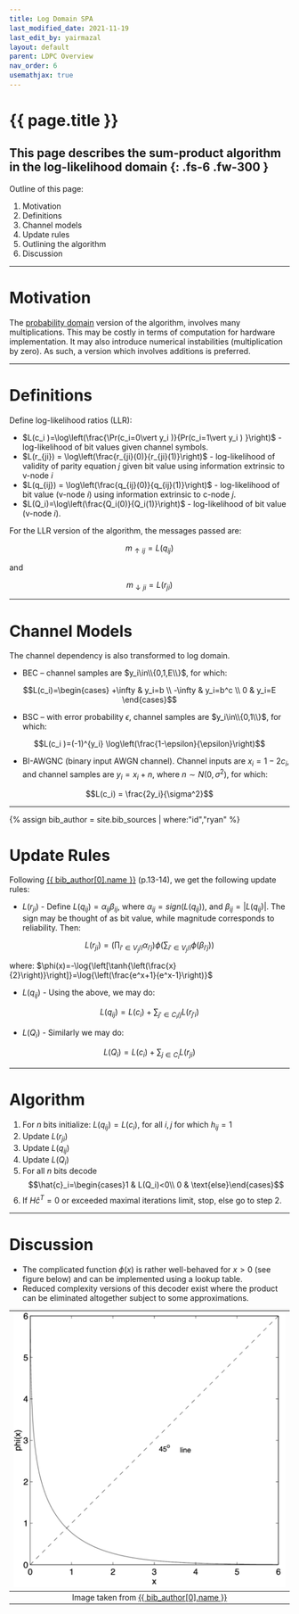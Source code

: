 ```yaml
---
title: Log Domain SPA
last_modified_date: 2021-11-19
last_edit_by: yairmazal
layout: default
parent: LDPC Overview
nav_order: 6
usemathjax: true
---
```

# {{ page.title }}

This page describes the sum-product algorithm in the log-likelihood domain
{: .fs-6 .fw-300 }
---

Outline of this page:
 1. Motivation
 2. Definitions
 3. Channel models
 4. Update rules
 5. Outlining the algorithm
 6. Discussion

---
# Motivation

The [probability domain](probability_spa.md) version of the algorithm, involves many multiplications. This may be costly
in terms of computation for hardware implementation. It may also introduce numerical instabilities (multiplication by 
zero). As such, a version which involves additions is preferred.

---
# Definitions

Define log-likelihood ratios (LLR):
 - $L(c_i )=\log\left(\frac{\Pr(c_i=0\vert y_i )}{Pr(c_i=1\vert y_i ) }\right)$ - log-likelihood of bit values given 
channel symbols.
 - $L(r_{ji}) = \log\left(\frac{r_{ji}(0)}{r_{ji}(1)}\right)$ - log-likelihood of validity of parity equation $j$  given
bit value using information extrinsic to v-node $i$
 - $L(q_{ij}) = \log\left(\frac{q_{ij}(0)}{q_{ij}(1)}\right)$ - log-likelihood of bit value (v-node $i$) using 
information extrinsic to c-node $j$.
 - $L(Q_i)=\log\left(\frac{Q_i(0)}{Q_i(1)}\right)$ - log-likelihood of bit value (v-node $i$).

For the LLR version of the algorithm, the messages passed are:

$$m_{\uparrow ij}=L(q_{ij})$$

and

$$m_{\downarrow ji}=L(r_{ji} )$$

---
# Channel Models

The channel dependency is also transformed to log domain.
 - BEC – channel samples are $y_i\in\\{0,1,E\\}$, for which:

$$L(c_i)=\begin{cases}
+\infty &	y_i=b	\\
-\infty	&	y_i=b^c	\\
0	&	y_i=E
\end{cases}$$
 
 - BSC – with error probability $\epsilon$, channel samples are $y_i\in\\{0,1\\}$, for which:

$$L(c_i )=(-1)^{y_i} \log\left(\frac{1-\epsilon}{\epsilon}\right)$$

 - BI-AWGNC (binary input AWGN channel). Channel inputs are $x_i=1-2c_i$, and channel samples are $y_i=x_i+n$, where 
$n\sim N(0,\sigma^2 )$, for which:

$$L(c_i) = \frac{2y_i}{\sigma^2}$$

---
{% assign bib_author = site.bib_sources | where:"id","ryan" %}
# Update Rules

Following [{{ bib_author[0].name }}]({{bib_author[0].url}}) (p.13-14), we get the following update rules:
 - $L(r_{ji})$ - Define $L(q_{ij})=\alpha_{ij} \beta_{ij}$, where $\alpha_{ij}=sign(L(q_{ij}))$, and 
$\beta_{ij}=\vert L(q_{ij})\vert$. The sign may be thought of as bit value, while magnitude corresponds to 
reliability. Then:

$$L(r_{ji})=\left(\prod_{i'\in V_j/i}\alpha_{i'j}\right)
\phi\left(\sum_{i'\in V_j/i}\phi(\beta_{i'j})\right)$$

where: $\phi(x)=-\log{\left[\tanh{\left(\frac{x}{2}\right)}\right]}=\log{\left(\frac{e^x+1}{e^x-1}\right)}$

- $L(q_{ij})$ - Using the above, we may do:

$$
L(q_{ij}) = L(c_i) + \sum_{j'\in C_i/j}L(r_{j'i})
$$

- $L(Q_i)$ - Similarly we may do:

$$
L(Q_i) = L(c_i) + \sum_{j\in C_i}L(r_{ji})
$$

---

# Algorithm
 1. For $n$ bits initialize: $L(q_{ij})=L(c_i )$, for all $i,j$ for which $h_{ij}=1$
 2. Update $L(r_{ji})$
 3. Update $L(q_{ij})$
 4. Update $L(Q_i )$
 5. For all $n$ bits decode $$\hat{c}_i=\begin{cases}1 & L(Q_i)<0\\ 0 & \text{else}\end{cases}$$
 6. If $H\hat{c}^T=0$ or exceeded maximal iterations limit, stop, else go to step 2.

---

# Discussion
 - The complicated function $\phi(x)$ is rather well-behaved for $x>0$ (see figure below) and can be implemented using a 
lookup table.
 - Reduced complexity versions of this decoder exist where the product can be eliminated altogether subject to some 
approximations.

| ![phi(x).png](../assets/images/phi_x.png) 
|:--:|
| Image taken from [{{ bib_author[0].name }}]({{bib_author[0].url}})|